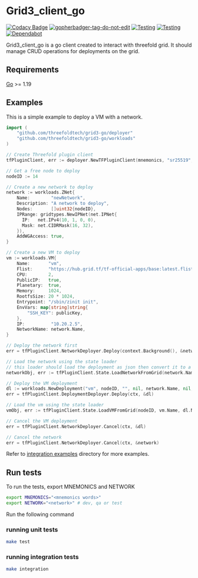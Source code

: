 # Grid3_client_go

[![Codacy Badge](https://app.codacy.com/project/badge/Grade/cd6e18aac6be404ab89ec160b4b36671)](https://www.codacy.com/gh/threefoldtech/grid3-go/dashboard?utm_source=github.com&amp;utm_medium=referral&amp;utm_content=threefoldtech/grid3-go&amp;utm_campaign=Badge_Grade) <a href='https://github.com/jpoles1/gopherbadger' target='_blank'>![gopherbadger-tag-do-not-edit](https://img.shields.io/badge/Go%20Coverage-64.8%25-brightgreen.svg?longCache=true&style=flat)</a> [![Testing](https://github.com/threefoldtech/grid3-go/actions/workflows/test.yml/badge.svg?branch=development)](https://github.com/threefoldtech/grid3-go/actions/workflows/test.yml) [![Testing](https://github.com/threefoldtech/grid3-go/actions/workflows/lint.yml/badge.svg?branch=development)](https://github.com/threefoldtech/grid3-go/actions/workflows/lint.yml) [![Dependabot](https://badgen.net/badge/Dependabot/enabled/green?icon=dependabot)](https://dependabot.com/)

Grid3_client_go is a go client created to interact with threefold grid. It should manage CRUD operations for deployments on the grid.

## Requirements

[Go](https://golang.org/doc/install) >= 1.19

## Examples

This is a simple example to deploy a VM with a network.

```go
import (
    "github.com/threefoldtech/grid3-go/deployer"
    "github.com/threefoldtech/grid3-go/workloads"
)

// Create Threefold plugin client
tfPluginClient, err := deployer.NewTFPluginClient(mnemonics, "sr25519", network, "", "", true, true)

// Get a free node to deploy
nodeID := 14

// Create a new network to deploy
network := workloads.ZNet{
    Name:        "newNetwork",
    Description: "A network to deploy",
    Nodes:       []uint32{nodeID},
    IPRange: gridtypes.NewIPNet(net.IPNet{
      IP:   net.IPv4(10, 1, 0, 0),
      Mask: net.CIDRMask(16, 32),
    }),
    AddWGAccess: true,
}

// Create a new VM to deploy
vm := workloads.VM{
    Name:       "vm",
    Flist:      "https://hub.grid.tf/tf-official-apps/base:latest.flist",
    CPU:        2,
    PublicIP:   true,
    Planetary:  true,
    Memory:     1024,
    RootfsSize: 20 * 1024,
    Entrypoint: "/sbin/zinit init",
    EnvVars: map[string]string{
        "SSH_KEY": publicKey,
    },
    IP:          "10.20.2.5",
    NetworkName: network.Name,
}

// Deploy the network first
err = tfPluginClient.NetworkDeployer.Deploy(context.Background(), &network)

// Load the network using the state loader
// this loader should load the deployment as json then convert it to a deployment go object with workloads inside it
networkObj, err := tfPluginClient.State.LoadNetworkFromGrid(network.Name)

// Deploy the VM deployment
dl := workloads.NewDeployment("vm", nodeID, "", nil, network.Name, nil, nil, []workloads.VM{vm}, nil)
err = tfPluginClient.DeploymentDeployer.Deploy(ctx, &dl)

// Load the vm using the state loader
vmObj, err := tfPluginClient.State.LoadVMFromGrid(nodeID, vm.Name, dl.Name)

// Cancel the VM deployment
err = tfPluginClient.NetworkDeployer.Cancel(ctx, &dl)

// Cancel the network
err = tfPluginClient.NetworkDeployer.Cancel(ctx, &network)
```

Refer to [integration examples](https://github.com/threefoldtech/grid3-go/tree/development/integration_tests) directory for more examples.

## Run tests

To run the tests, export MNEMONICS and NETWORK

```bash
export MNEMONICS="<mnemonics words>"
export NETWORK="<network>" # dev, qa or test
```

Run the following command

### running unit tests

```bash
make test
```

### running integration tests

```bash
make integration
```
